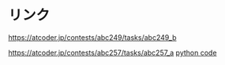 # リンク

<https://atcoder.jp/contests/abc249/tasks/abc249_b>

<https://atcoder.jp/contests/abc257/tasks/abc257_a>
[python code](abc257_a\main.py)